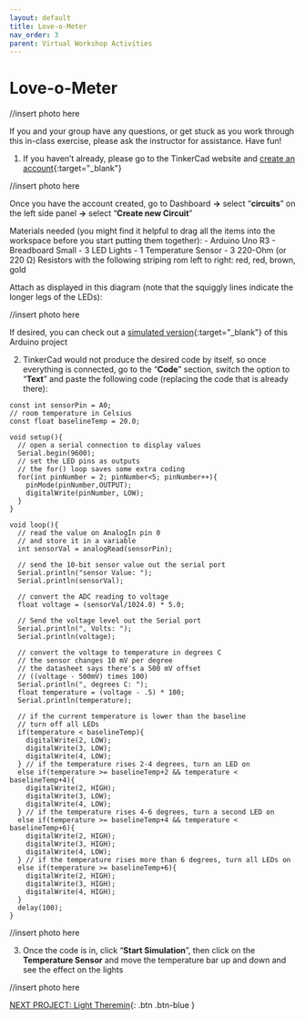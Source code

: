 ```yaml
---
layout: default
title: Love-o-Meter
nav_order: 3
parent: Virtual Workshop Activities
---
```


# Love-o-Meter

//insert photo here

If you and your group have any questions, or get stuck as you work through this in-class exercise, please ask the instructor for assistance.  Have fun!

1. If you haven’t already, please go to the TinkerCad website and [create an account](https://www.tinkercad.com/){:target="_blank"}

//insert photo here

Once you have the account created, go to Dashboard **->** select “**circuits**” on the left side panel **->** select “**Create new Circuit**”

Materials needed (you might find it helpful to drag all the items into the workspace before you start putting them together):
          - Arduino Uno R3
          - Breadboard Small
          - 3 LED Lights
          - 1 Temperature Sensor
          - 3 220-Ohm (or 220 &Omega;) Resistors with the following striping rom left to right: red, red, brown, gold

Attach as displayed in this diagram (note that the squiggly lines indicate the longer legs of the LEDs):

//insert photo here

If desired, you can check out a [simulated version](https://goo.gl/azNRuk){:target="_blank"} of this Arduino project

2. TinkerCad would not produce the desired code by itself, so once everything is connected, go to the “**Code**” section, switch the option to “**Text**” and paste the following code (replacing the code that is already there):

```
const int sensorPin = A0;
// room temperature in Celsius
const float baselineTemp = 20.0;

void setup(){
  // open a serial connection to display values
  Serial.begin(9600);
  // set the LED pins as outputs
  // the for() loop saves some extra coding
  for(int pinNumber = 2; pinNumber<5; pinNumber++){
    pinMode(pinNumber,OUTPUT);
    digitalWrite(pinNumber, LOW);
  }
}

void loop(){
  // read the value on AnalogIn pin 0 
  // and store it in a variable
  int sensorVal = analogRead(sensorPin);

  // send the 10-bit sensor value out the serial port
  Serial.println("sensor Value: ");
  Serial.println(sensorVal); 

  // convert the ADC reading to voltage
  float voltage = (sensorVal/1024.0) * 5.0;

  // Send the voltage level out the Serial port
  Serial.println(", Volts: ");
  Serial.println(voltage);

  // convert the voltage to temperature in degrees C
  // the sensor changes 10 mV per degree
  // the datasheet says there's a 500 mV offset
  // ((voltage - 500mV) times 100)
  Serial.println(", degrees C: "); 
  float temperature = (voltage - .5) * 100;
  Serial.println(temperature);

  // if the current temperature is lower than the baseline
  // turn off all LEDs
  if(temperature < baselineTemp){
    digitalWrite(2, LOW);
    digitalWrite(3, LOW);
    digitalWrite(4, LOW);
  } // if the temperature rises 2-4 degrees, turn an LED on 
  else if(temperature >= baselineTemp+2 && temperature < baselineTemp+4){
    digitalWrite(2, HIGH);
    digitalWrite(3, LOW);
    digitalWrite(4, LOW);
  } // if the temperature rises 4-6 degrees, turn a second LED on  
  else if(temperature >= baselineTemp+4 && temperature < baselineTemp+6){
    digitalWrite(2, HIGH);
    digitalWrite(3, HIGH);
    digitalWrite(4, LOW);
  } // if the temperature rises more than 6 degrees, turn all LEDs on
  else if(temperature >= baselineTemp+6){
    digitalWrite(2, HIGH);
    digitalWrite(3, HIGH);
    digitalWrite(4, HIGH);
  }
  delay(100);
}
```

//insert photo here

3. Once the code is in, click “**Start Simulation**”, then click on the **Temperature Sensor** and move the temperature bar up and down and see the effect on the lights

//insert photo here

[NEXT PROJECT: Light Theremin](light_theremin.html){: .btn .btn-blue }
